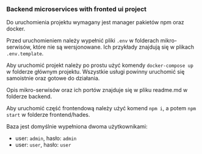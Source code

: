 ### Backend microservices with fronted ui project

Do uruchomienia projektu wymagany jest manager pakietów npm oraz docker.

Przed uruchomieniem należy wypełnić pliki `.env` w folderach mikro-serwisów, które nie są wersjonowane.
Ich przykłady znajdują się w plikach `.env.template`.

Aby uruchomić projekt należy po prostu użyć komendy `docker-compose up` w folderze głównym projektu.
Wszystkie usługi powinny uruchomić się samoistnie oraz gotowe do działania.

Opis mikro-serwisów oraz ich portów znajduje się w pliku readme.md w folderze backend.

Aby uruchomić część frontendową należy użyć komend `npm i`, a potem `npm start` w folderze frontend/hades.

Baza jest domyślnie wypełniona dwoma użytkownikami:
 - user: `admin`, hasło: `admin` 
 - user: `user`, hasło: `user`

